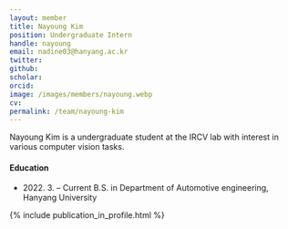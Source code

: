 ```yaml
---
layout: member
title: Nayoung Kim
position: Undergraduate Intern
handle: nayoung
email: nadine03@hanyang.ac.kr
twitter: 
github: 
scholar: 
orcid: 
image: /images/members/nayoung.webp
cv: 
permalink: /team/nayoung-kim
---
```


Nayoung Kim is a undergraduate student at the IRCV lab with interest in various computer vision tasks.


#### Education

<ul class="chronological">
  <li><span>2022. 3. – Current</span> B.S. in Department of Automotive engineering, Hanyang University</li>
</ul>

{% include publication_in_profile.html %}
